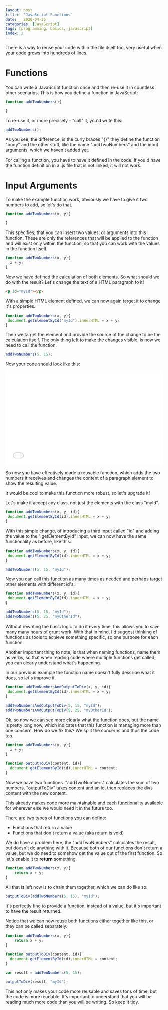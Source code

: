 ```yaml
---
layout: post
title:  "JavaScript Functions"
date:   2020-04-26
categories: [JavaScript]
tags: [programming, basics, javascript]
index: 2
---
```


There is a way to reuse your code within the file itself too, very useful when your code grows into hundreds of lines.

# Functions

You can write a JavaScript function once and then re-use it in countless other scenarios. This is how you define a function in JavaScript:

```javascript
function addTwoNumbers(){

}
```

To re-use it, or more precisely - "call" it, you'd write this:

```javascript
addTwoNumbers();
```

As you see, the difference, is the curly braces "{}" they define the function "body" and the other stuff, like the name "addTwoNumbers" and the input arguments, which we haven't added yet. 

For calling a function, you have to have it defined in the code. If you'd have the function definition in a .js file that is not linked, it will not work.

# Input Arguments

To make the example function work, obviously we have to give it two numbers to add, so let's do that.

```javascript
function addTwoNumbers(x, y){

}
```

This specifies, that you can insert two values, or arguments into this function. These are only the references that will be applied to the function and will exist only within the function, so that you can work with the values in the function itself.

```javascript
function addTwoNumbers(x, y){
  x + y;
}
```

Now we have defined the calculation of both elements. So what should we do with the result? Let's change the text of a HTML paragraph to it!

```html
<p id="myId"></p>
```

With a simple HTML element defined, we can now again target it to change it's properties.

```javascript
function addTwoNumbers(x, y){
 document.getElementById("myId").innerHTML = x + y;
}
```

Then we target the element and provide the source of the change to be the calculation itself. The only thing left to make the changes visible, is now we need to call the function.

```javascript
addTwoNumbers(5, 15);
```

Now your code should look like this:

<iframe width="100%" height="300" src="//jsfiddle.net/itshazy/t6vqemyx/embedded/js,html,result/dark/" allowfullscreen="allowfullscreen" allowpaymentrequest frameborder="0"></iframe>

So now you have effectively made a reusable function, which adds the two numbers it receives and changes the content of a paragraph element to show the resulting value.

It would be cool to make this function more robust, so let's upgrade it!

Let's make it accept any class, not just the elements with the class "myId".

```javascript
function addTwoNumbers(x, y, id){
 document.getElementById(id).innerHTML = x + y;
}
```

With this simple change, of introducing a third input called "id" and adding the value to the ".getElementById" input, we can now have the same functionality as before, like this:

```javascript
function addTwoNumbers(x, y, id){
 document.getElementById(id).innerHTML = x + y;
}

addTwoNumbers(5, 15, "myId");
```

Now you can call this function as many times as needed and perhaps target other elements with different id's:

```javascript
function addTwoNumbers(x, y, id){
 document.getElementById(id).innerHTML = x + y;
}

addTwoNumbers(5, 15, "myId");
addTwoNumbers(5, 25, "myOtherId");
```

Without rewriting the basic logic to do it every time, this allows you to save many many hours of grunt work. With that in mind, I'd suggest thinking of functions as tools to achieve something specific, so one purpose for each function. 

Another important thing to note, is that when naming functions, name them as verbs, so that when reading code where multiple functions get called, you can clearly understand what's happening.

In our previous example the function name doesn't fully describe what it does, so let's improve it.

```javascript
function addTwoNumbersAndOutputToDiv(x, y, id){
 document.getElementById(id).innerHTML = x + y;
}

addTwoNumbersAndOutputToDiv(5, 15, "myId");
addTwoNumbersAndOutputToDiv(5, 25, "myOtherId");
```

Ok, so now we can see more clearly what the function does, but the name is pretty long now, which indicates that this function is managing more than one concern. How do we fix this? We split the concerns and thus the code too. 

```javascript
function addTwoNumbers(x, y){
  x + y;
}

function outputToDiv(content, id){
  document.getElementById(id).innerHTML = content;
}
```

Now we have two functions. "addTwoNumbers" calculates the sum of two numbers. "outputToDiv" takes content and an id, then replaces the divs content with the new content.

This already makes code more maintainable and each functionality available for wherever else we would need it in the future too.

There are two types of functions you can define:

* Functions that return a value
* Functions that don't return a value (aka return is void)

We do have a problem here, the "addTwoNumbers" calculates the result, but doesn't do anything with it. Because both of our functions don't return a value, but we do need to somehow get the value out of the first function. So let's enable it to **return** something.

```javascript
function addTwoNumbers(x, y){
    return x + y;
}
```

All that is left now is to chain them together, which we can do like so:

```javascript
outputToDiv(addTwoNumbers(5, 15), "myId");
```

It's perfectly fine to provide a function, instead of a value, but it's important to have the result returned.

Notice that we can now reuse both functions either together like this, or they can be called separately:

```javascript
function addTwoNumbers(x, y){
    return x + y;
}
  
function outputToDiv(content, id){
  document.getElementById(id).innerHTML = content;
}

var result = addTwoNumbers(5, 15);

outputToDiv(result, "myId");
```

This not only makes your code more reusable and saves tons of time, but the code is more readable. It's important to understand that you will be reading much more code than you will be writing. So keep it tidy. 
